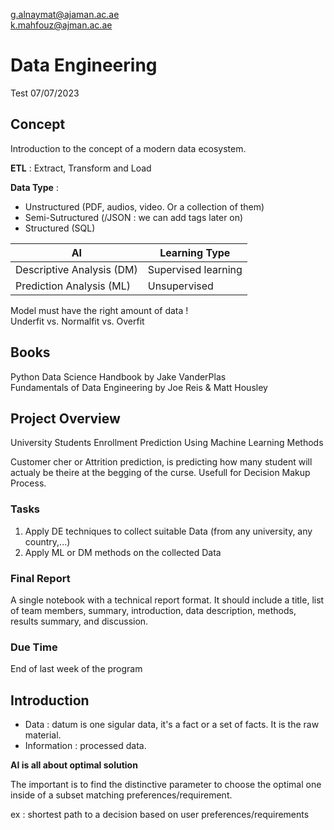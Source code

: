 g.alnaymat@ajaman.ac.ae\
k.mahfouz@ajman.ac.ae

# Data Engineering

Test 07/07/2023

## Concept

Introduction to the concept of a modern data ecosystem.

<b>ETL</b> : Extract, Transform and Load 

<b>Data Type</b> :
- Unstructured (PDF, audios, video. Or a collection of them)
- Semi-Sutructured (/JSON : we can add tags later on)
- Structured (SQL)

|AI|Learning Type|
|-|-|
|Descriptive Analysis (DM)|Supervised learning|
|Prediction Analysis (ML)|Unsupervised|

Model must have the right amount of data !\
Underfit vs. Normalfit vs. Overfit 

## Books

Python Data Science Handbook by Jake VanderPlas\
Fundamentals of Data Engineering by Joe Reis & Matt Housley

## Project Overview

University Students Enrollment Prediction Using Machine Learning Methods

Customer cher or Attrition prediction, is predicting how many student will actualy be theire at the begging of the curse. Usefull for Decision Makup Process.

### Tasks

1. Apply DE techniques to collect suitable Data (from any university, any country,...)
2. Apply ML or DM methods on the collected Data

### Final Report

A single notebook with a technical report format. It should include a title, list of team members, summary, introduction, data description, methods, results summary, and discussion. 

### Due Time

End of last week of the program

## Introduction

- Data : datum is one sigular data, it's a fact or a set of facts. It is the raw material.
- Information : processed data.

<b>AI is all about optimal solution</b> 

The important is to find the distinctive parameter to choose the optimal one inside of a subset matching preferences/requirement.

ex : shortest path to a decision based on user preferences/requirements

